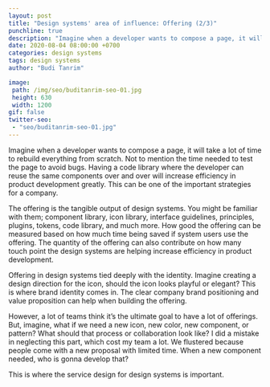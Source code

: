 ```yaml
---
layout: post
title: "Design systems' area of influence: Offering (2/3)"
punchline: true
description: "Imagine when a developer wants to compose a page, it will take a lot of time to rebuild everything from scratch. Not to mention the time needed to test the page to avoid bugs. Having a code library where the developer can reuse the same components over and over will increase efficiency in product development greatly. This can actually be one of the important strategies for a company."
date: 2020-08-04 08:00:00 +0700
categories: design systems
tags: design systems
author: "Budi Tanrim"

image:
 path: /img/seo/buditanrim-seo-01.jpg
 height: 630
 width: 1200
gif: false
twitter-seo: 
 - "seo/buditanrim-seo-01.jpg"
---
```


Imagine when a developer wants to compose a page, it will take a lot of time to rebuild everything from scratch. Not to mention the time needed to test the page to avoid bugs. Having a code library where the developer can reuse the same components over and over will increase efficiency in product development greatly. This can be one of the important strategies for a company.

The offering is the tangible output of design systems. You might be familiar with them; component library, icon library, interface guidelines, principles, plugins, tokens, code library, and much more. How good the offering can be measured based on how much time being saved if system users use the offering. The quantity of the offering can also contribute on how many touch point the design systems are helping increase efficiency in product development.

Offering in design systems tied deeply with the identity. Imagine creating a design direction for the icon, should the icon looks playful or elegant? This is where brand identity comes in. The clear company brand positioning and value proposition can help when building the offering.

However, a lot of teams think it’s the ultimate goal to have a lot of offerings. But, imagine, what if we need a new icon, new color, new component, or pattern? What should that process or collaboration look like? I did a mistake in neglecting this part, which cost my team a lot. We flustered because people come with a new proposal with limited time. When a new component needed, who is gonna develop that?

This is where the service design for design systems is important.
